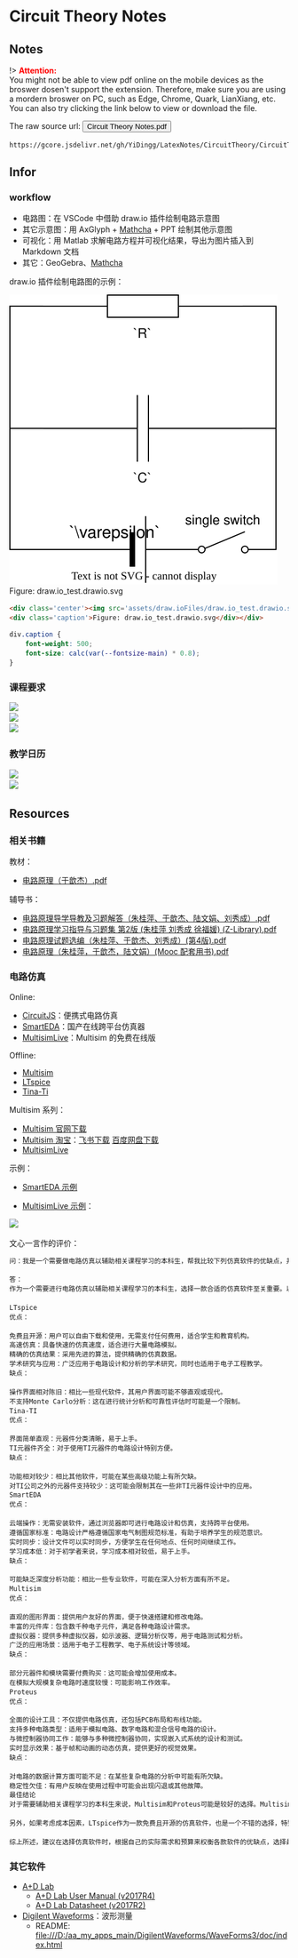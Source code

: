 # Circuit Theory Notes

## Notes 

!> **<span style='color:red'>Attention:</span>**<br>
You might not be able to view pdf online on the mobile devices as the broswer dosen't support the extension. Therefore, make sure you are using a mordern broswer on PC, such as Edge, Chrome, Quark, LianXiang, etc. You can also try clicking the link below to view or download
the file.

The raw source url: <button onclick="window.open('https://gcore.jsdelivr.net/gh/YiDingg/LatexNotes/CircuitTheory/CircuitTheoryNotes.pdf')" type="button">Circuit Theory Notes.pdf</button>

```pdf
https://gcore.jsdelivr.net/gh/YiDingg/LatexNotes/CircuitTheory/CircuitTheoryNotes.pdf
```

## Infor

### workflow

- 电路图：在 VSCode 中借助 draw.io 插件绘制电路示意图
- 其它示意图：用 AxGlyph + [Mathcha](https://www.mathcha.io/editor) + PPT 绘制其他示意图
- 可视化：用 Matlab 求解电路方程并可视化结果，导出为图片插入到 Markdown 文档
- 其它：GeoGebra、[Mathcha](https://www.mathcha.io/editor) 

draw.io 插件绘制电路图的示例：
<div class='center'><img src='Notes/MajorCourses/CircuitTheory/assets/draw.io_test.drawio.svg' alt='img'/>
<div class='caption'>Figure: draw.io_test.drawio.svg</div></div>

``` html
<div class='center'><img src='assets/draw.ioFiles/draw.io_test.drawio.svg' alt='img'/>
<div class='caption'>Figure: draw.io_test.drawio.svg</div></div>
```

``` css
div.caption {
    font-weight: 500;
    font-size: calc(var(--fontsize-main) * 0.8);
}
```

### 课程要求

<!-- <div class="center"><img src="https://imagebank-0.oss-cn-beijing.aliyuncs.com/VS-PicGo/2024-08-27-10-30-24_CircuitTheoryNotes(0)-Preparations.png"/></div> -->
<div class="center"><img src="https://imagebank-0.oss-cn-beijing.aliyuncs.com/VS-PicGo/2024-08-27-10-39-39_CircuitTheoryNotes(0)-Preparations.jpg"/></div>
<div class="center"><img src="https://imagebank-0.oss-cn-beijing.aliyuncs.com/VS-PicGo/2024-08-27-10-17-18_CircuitTheoryNotes(0)-Preparations.jpg"/></div>
<div class="center"><img src="https://imagebank-0.oss-cn-beijing.aliyuncs.com/VS-PicGo/2024-08-27-11-05-16_CircuitTheoryNotes(0)-Preparations.png"/></div>

### 教学日历

<div class="center"><img src="https://imagebank-0.oss-cn-beijing.aliyuncs.com/VS-PicGo/2024-08-27-10-15-24_CircuitTheoryNotes(0)-Preparations.jpg"/></div>

<div class="center"><img src="https://imagebank-0.oss-cn-beijing.aliyuncs.com/VS-PicGo/2024-08-29-13-13-40_CircuitTheoryNotes(0)-Preparations.jpg"/></div>

<!-- <div class="center"><img src="https://imagebank-0.oss-cn-beijing.aliyuncs.com/VS-PicGo/2024-08-27-17-37-36_CircuitTheoryNotes(0)-Preparations.jpg"/></div>
 -->
## Resources

### 相关书籍

教材：
- [电路原理（于歆杰）.pdf](https://s.b1n.net/2eH2q)

辅导书：
- [电路原理导学导教及习题解答（朱桂萍、于歆杰、陆文娟、刘秀成）.pdf](https://s.b1n.net/4kGFu)
- [电路原理学习指导与习题集 第2版 (朱桂萍 刘秀成 徐福媛) (Z-Library).pdf](https://www.writebug.com/static/uploads/2024/8/27/bdf7b26c0f4342845a66054cccd6cdc1.pdf)
- [电路原理试题选编（朱桂萍、于歆杰、刘秀成）(第4版).pdf](https://s.b1n.net/OSmef)
- [电路原理（朱桂萍，于歆杰，陆文娟）(Mooc 配套用书).pdf](https://s.b1n.net/6Smsc)

### 电路仿真

Online: 
- [CircuitJS](https://www.eetree.cn/circuitjs/circuitjs.html)：便携式电路仿真
- [SmartEDA](https://www.ismarteda.com/)：国产在线跨平台仿真器
- [MultisimLive](https://www.multisim.com/get-started/)：Multisim 的免费在线版

Offline: 
- [Multisim](https://www.ni.com/zh-cn/support/downloads/software-products/download.multisim.html#452133)
- [LTspice](https://www.analog.com/en/design-center/design-tools-and-calculators/ltspice-simulator.html)
- [Tina-Ti](https://www.ti.com/tool/TINA-TI)

Multisim 系列：
- [Multisim 官网下载](https://www.ni.com/zh-cn/support/downloads/software-products/download.multisim.html#452133)
- [Multisim 淘宝](https://item.taobao.com/item.htm?spm=a21n57.1.item.1.5cdf523cnkKNJE&priceTId=2147806317247600582073947e9e5c)：[飞书下载](https://h2t5pqlfw1.feishu.cn/drive/folder/UyWcfUlc9leIfKdUj5zcdDwTn9d) [百度网盘下载](https://pan.baidu.com/s/1GVF6j89qCSGBTj86KVeMFA?pwd=1234)
- [MultisimLive](https://www.multisim.com/get-started/)

示例：
- [SmartEDA 示例](https://www.ismarteda.com/)


- [MultisimLive 示例](https://www.multisim.com/content/a3jq2FvzzNdfuU4dPYQDsV/circuittest/open/)：
<div class="center"><img src="https://imagebank-0.oss-cn-beijing.aliyuncs.com/VS-PicGo/2024-08-23-00-55-48_CircuitTheoryNotes(0)-Preparations.jpg"/></div>

文心一言作的评价：

``` txt
问：我是一个需要做电路仿真以辅助相关课程学习的本科生，帮我比较下列仿真软件的优缺点，并给出最佳结论：LTspice、tina-ti、SmartEDA、Multisim、Proteus

答：
作为一个需要进行电路仿真以辅助相关课程学习的本科生，选择一款合适的仿真软件至关重要。以下是对LTspice、Tina-TI、SmartEDA、Multisim和Proteus这五款仿真软件的优缺点比较，以及给出的最佳结论。

LTspice
优点：

免费且开源：用户可以自由下载和使用，无需支付任何费用，适合学生和教育机构。
高速仿真：具备快速的仿真速度，适合进行大量电路模拟。
精确的仿真结果：采用先进的算法，提供精确的仿真数据。
学术研究与应用：广泛应用于电路设计和分析的学术研究，同时也适用于电子工程教学。
缺点：

操作界面相对陈旧：相比一些现代软件，其用户界面可能不够直观或现代。
不支持Monte Carlo分析：这在进行统计分析和可靠性评估时可能是一个限制。
Tina-TI
优点：

界面简单直观：元器件分类清晰，易于上手。
TI元器件齐全：对于使用TI元器件的电路设计特别方便。
缺点：

功能相对较少：相比其他软件，可能在某些高级功能上有所欠缺。
对TI公司之外的元器件支持较少：这可能会限制其在一些非TI元器件设计中的应用。
SmartEDA
优点：

云端操作：无需安装软件，通过浏览器即可进行电路设计和仿真，支持跨平台使用。
遵循国家标准：电路设计严格遵循国家电气制图规范标准，有助于培养学生的规范意识。
实时同步：设计文件可以实时同步，方便学生在任何地点、任何时间继续工作。
学习成本低：对于初学者来说，学习成本相对较低，易于上手。
缺点：

可能缺乏深度分析功能：相比一些专业软件，可能在深入分析方面有所不足。
Multisim
优点：

直观的图形界面：提供用户友好的界面，便于快速搭建和修改电路。
丰富的元件库：包含数千种电子元件，满足各种电路设计需求。
虚拟仪器：提供多种虚拟仪器，如示波器、逻辑分析仪等，用于电路测试和分析。
广泛的应用场景：适用于电子工程教学、电子系统设计等领域。
缺点：

部分元器件和模块需要付费购买：这可能会增加使用成本。
在模拟大规模复杂电路时速度较慢：可能影响工作效率。
Proteus
优点：

全面的设计工具：不仅提供电路仿真，还包括PCB布局和布线功能。
支持多种电路类型：适用于模拟电路、数字电路和混合信号电路的设计。
与微控制器协同工作：能够与多种微控制器协同，实现嵌入式系统的设计和测试。
实时显示效果：基于帧和动画的动态仿真，提供更好的视觉效果。
缺点：

对电路的数据计算方面可能不足：在某些复杂电路的分析中可能有所欠缺。
稳定性欠佳：有用户反映在使用过程中可能会出现闪退或其他故障。
最佳结论
对于需要辅助相关课程学习的本科生来说，Multisim和Proteus可能是较好的选择。Multisim以其直观的图形界面、丰富的元件库和虚拟仪器功能，能够满足大部分电路设计和仿真的需求，特别适用于电子工程教学。而Proteus则以其全面的设计工具、支持多种电路类型和与微控制器的协同工作能力，在嵌入式系统设计和测试方面具有显著优势。两者各有千秋，具体选择可根据个人兴趣、课程需求和项目特点来决定。

另外，如果考虑成本因素，LTspice作为一款免费且开源的仿真软件，也是一个不错的选择，特别适合预算有限的学生和教育机构。而SmartEDA则以其云端操作和实时同步的特点，为那些需要跨平台使用或经常在不同地点工作的学生提供了便利。

综上所述，建议在选择仿真软件时，根据自己的实际需求和预算来权衡各款软件的优缺点，选择最适合自己的工具。
```

### 其它软件


- [A+D Lab](https://www.x-cloud.cc/)
  - [A+D Lab User Manual (v2017R4)](https://www.writebug.com/static/uploads/2024/8/29/2948871fe297835be2646d1367b38999.pdf)
  - [A+D Lab Datasheet (v2017R2)](https://www.writebug.com/static/uploads/2024/8/29/7c45b7b2e2883c97f97e28e6a1a14c09.pdf)
- [Digilent Waveforms](https://cloud.digilent.com/myproducts/waveform?pc=1&tab=2)：波形测量
    - README: [file:///D:/aa_my_apps_main/DigilentWaveforms/WaveForms3/doc/index.html]()